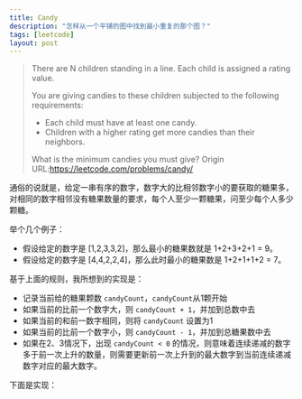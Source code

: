 ```yaml
---
title: Candy
description: "怎样从一个平铺的图中找到最小重复的那个图？"
tags: [leetcode]
layout: post
---
```




>There are N children standing in a line. Each child is assigned a rating value.
>
>You are giving candies to these children subjected to the following requirements:
>
>* Each child must have at least one candy.
>* Children with a higher rating get more candies than their neighbors.
>
> What is the minimum candies you must give?
> Origin URL:https://leetcode.com/problems/candy/

通俗的说就是，给定一串有序的数字，数字大的比相邻数字小的要获取的糖果多，对相同的数字相邻没有糖果数量的要求，每个人至少一颗糖果，问至少每个人多少颗糖。

举个几个例子：

* 假设给定的数字是 [1,2,3,3,2]，那么最小的糖果数就是 1+2+3+2+1 = 9。
* 假设给定的数字是 [4,4,2,2,4]，那么此时最小的糖果数是 1+2+1+1+2 = 7。

基于上面的规则，我所想到的实现是：

* 记录当前给的糖果颗数 `candyCount`，`candyCount`从1颗开始
* 如果当前的比前一个数字大，则 `candyCount + 1`，并加到总数中去
* 如果当前的和前一数字相同，则将 `candyCount` 设置为1
* 如果当前的比前一个数字小，则 `candyCount - 1`，并加到总糖果数中去
* 如果在2、3情况下，出现 `candyCount < 0` 的情况，则意味着连续递减的数字多于前一次上升的数量，则需要更新前一次上升到的最大数字到当前连续递减数字对应的最大数字。

下面是实现：
<script src="https://gist.github.com/MapleYin/7e4d3794addc5c28d0869802299cf967.js"></script>